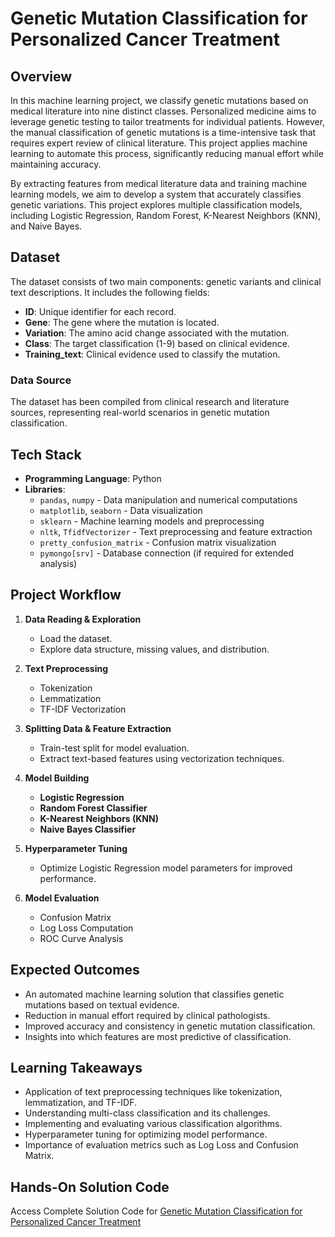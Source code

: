 # Genetic Mutation Classification for Personalized Cancer Treatment

## Overview

In this machine learning project, we classify genetic mutations based on medical literature into nine distinct classes. Personalized medicine aims to leverage genetic testing to tailor treatments for individual patients. However, the manual classification of genetic mutations is a time-intensive task that requires expert review of clinical literature. This project applies machine learning to automate this process, significantly reducing manual effort while maintaining accuracy.

By extracting features from medical literature data and training machine learning models, we aim to develop a system that accurately classifies genetic variations. This project explores multiple classification models, including Logistic Regression, Random Forest, K-Nearest Neighbors (KNN), and Naive Bayes.

## Dataset

The dataset consists of two main components: genetic variants and clinical text descriptions. It includes the following fields:

- **ID**: Unique identifier for each record.
- **Gene**: The gene where the mutation is located.
- **Variation**: The amino acid change associated with the mutation.
- **Class**: The target classification (1-9) based on clinical evidence.
- **Training_text**: Clinical evidence used to classify the mutation.

### Data Source
The dataset has been compiled from clinical research and literature sources, representing real-world scenarios in genetic mutation classification.

## Tech Stack

- **Programming Language**: Python
- **Libraries**: 
  - `pandas`, `numpy` - Data manipulation and numerical computations
  - `matplotlib`, `seaborn` - Data visualization
  - `sklearn` - Machine learning models and preprocessing
  - `nltk`, `TfidfVectorizer` - Text preprocessing and feature extraction
  - `pretty_confusion_matrix` - Confusion matrix visualization
  - `pymongo[srv]` - Database connection (if required for extended analysis)

## Project Workflow

1. **Data Reading & Exploration**
   - Load the dataset.
   - Explore data structure, missing values, and distribution.
   
2. **Text Preprocessing**
   - Tokenization
   - Lemmatization
   - TF-IDF Vectorization
   
3. **Splitting Data & Feature Extraction**
   - Train-test split for model evaluation.
   - Extract text-based features using vectorization techniques.

4. **Model Building**
   - **Logistic Regression**
   - **Random Forest Classifier**
   - **K-Nearest Neighbors (KNN)**
   - **Naive Bayes Classifier**

5. **Hyperparameter Tuning**
   - Optimize Logistic Regression model parameters for improved performance.

6. **Model Evaluation**
   - Confusion Matrix
   - Log Loss Computation
   - ROC Curve Analysis

## Expected Outcomes

- An automated machine learning solution that classifies genetic mutations based on textual evidence.
- Reduction in manual effort required by clinical pathologists.
- Improved accuracy and consistency in genetic mutation classification.
- Insights into which features are most predictive of classification.

## Learning Takeaways

- Application of text preprocessing techniques like tokenization, lemmatization, and TF-IDF.
- Understanding multi-class classification and its challenges.
- Implementing and evaluating various classification algorithms.
- Hyperparameter tuning for optimizing model performance.
- Importance of evaluation metrics such as Log Loss and Confusion Matrix.

## Hands-On Solution Code

Access Complete Solution Code for [Genetic Mutation Classification for Personalized Cancer Treatment
](https://www.projectpro.io/project-use-case/personalized-medicine-redefining-cancer-treatment)
